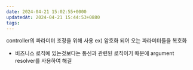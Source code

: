 ```yaml
---
date: 2024-04-21 15:02:55+0000
updatedAt: 2024-04-21 15:44:53+0880
tags: 
---
```

controller의 파라미터 조정을 위해 사용
ex) 암호화 되어 오는 파라미터들을 복호화
- 비즈니스 로직에 있는것보다는 통신과 관련된 로직이기 때문에 argument resolver를 사용하여 해결